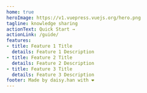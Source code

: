 ```yaml
---
home: true
heroImage: https://v1.vuepress.vuejs.org/hero.png
tagline: knowledge sharing
actionText: Quick Start →
actionLink: /guide/
features:
- title: Feature 1 Title
  details: Feature 1 Description
- title: Feature 2 Title
  details: Feature 2 Description
- title: Feature 3 Title
  details: Feature 3 Description
footer: Made by daisy.han with ❤️
---
```

